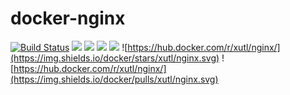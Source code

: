 # docker-nginx

[![Build Status](https://travis-ci.org/xutl/docker-nginx.svg?branch=master)](https://travis-ci.org/xutl/docker-nginx) ![](https://img.shields.io/badge/Nginx-1.13.8-brightgreen.svg) ![](https://img.shields.io/badge/Nginx-1.12.2-brightgreen.svg) ![](https://img.shields.io/badge/Ubuntu-xenial-brightgreen.svg) ![](https://img.shields.io/badge/Debian-stretch-brightgreen.svg) ![https://hub.docker.com/r/xutl/nginx/](https://img.shields.io/docker/stars/xutl/nginx.svg) ![https://hub.docker.com/r/xutl/nginx/](https://img.shields.io/docker/pulls/xutl/nginx.svg)


